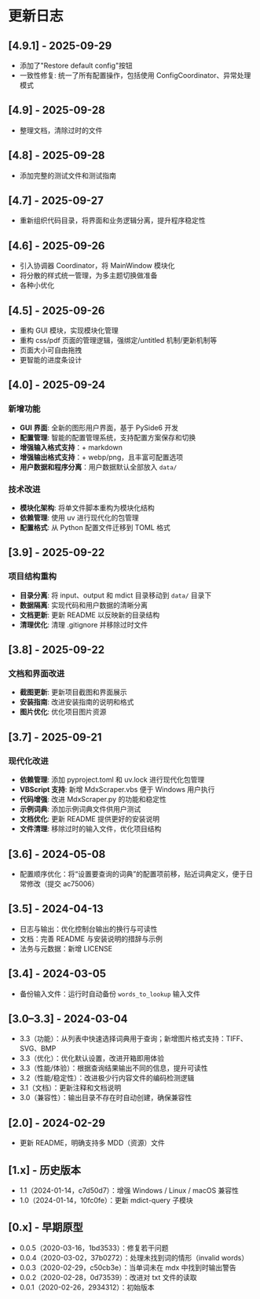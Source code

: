 # 更新日志

## [4.9.1] - 2025-09-29

- 添加了"Restore default config"按钮
- 一致性修复: 统一了所有配置操作，包括使用 ConfigCoordinator、异常处理模式

## [4.9] - 2025-09-28

- 整理文档，清除过时的文件

## [4.8] - 2025-09-28

- 添加完整的测试文件和测试指南

## [4.7] - 2025-09-27
- 重新组织代码目录，将界面和业务逻辑分离，提升程序稳定性

## [4.6] - 2025-09-26
- 引入协调器 Coordinator，将 MainWindow 模块化
- 将分散的样式统一管理，为多主题切换做准备
- 各种小优化

## [4.5] - 2025-09-26

- 重构 GUI 模块，实现模块化管理
- 重构 css/pdf 页面的管理逻辑，强绑定/untitled 机制/更新机制等
- 页面大小可自由拖拽
- 更智能的进度条设计

## [4.0] - 2025-09-24

### 新增功能
- **GUI 界面**: 全新的图形用户界面，基于 PySide6 开发
- **配置管理**: 智能的配置管理系统，支持配置方案保存和切换
- **增强输入格式支持**：+ markdown
- **增强输出格式支持**：+ webp/png，且丰富可配置选项
- **用户数据和程序分离**：用户数据默认全部放入 `data/`

### 技术改进
- **模块化架构**: 将单文件脚本重构为模块化结构
- **依赖管理**: 使用 uv 进行现代化的包管理
- **配置格式**: 从 Python 配置文件迁移到 TOML 格式

## [3.9] - 2025-09-22

### 项目结构重构
- **目录分离**: 将 input、output 和 mdict 目录移动到 `data/` 目录下
- **数据隔离**: 实现代码和用户数据的清晰分离
- **文档更新**: 更新 README 以反映新的目录结构
- **清理优化**: 清理 .gitignore 并移除过时文件

## [3.8] - 2025-09-22

### 文档和界面改进
- **截图更新**: 更新项目截图和界面展示
- **安装指南**: 改进安装指南的说明和格式
- **图片优化**: 优化项目图片资源

## [3.7] - 2025-09-21

### 现代化改进
- **依赖管理**: 添加 pyproject.toml 和 uv.lock 进行现代化包管理
- **VBScript 支持**: 新增 MdxScraper.vbs 便于 Windows 用户执行
- **代码增强**: 改进 MdxScraper.py 的功能和稳定性
- **示例词典**: 添加示例词典文件供用户测试
- **文档优化**: 更新 README 提供更好的安装说明
- **文件清理**: 移除过时的输入文件，优化项目结构

## [3.6] - 2024-05-08

- 配置顺序优化：将“设置要查询的词典”的配置项前移，贴近词典定义，便于日常修改（提交 ac75006）

## [3.5] - 2024-04-13

- 日志与输出：优化控制台输出的换行与可读性
- 文档：完善 README 与安装说明的措辞与示例
- 法务与元数据：新增 LICENSE

## [3.4] - 2024-03-05

- 备份输入文件：运行时自动备份 `words_to_lookup` 输入文件

## [3.0–3.3] - 2024-03-04

- 3.3（功能）：从列表中快速选择词典用于查询；新增图片格式支持：TIFF、SVG、BMP
- 3.3（优化）：优化默认设置，改进开箱即用体验
- 3.3（性能/体验）：根据查询结果输出不同的信息，提升可读性
- 3.2（性能/稳定性）：改进极少行内容文件的编码检测逻辑
- 3.1（文档）：更新注释和文档说明
- 3.0（兼容性）：输出目录不存在时自动创建，确保兼容性

## [2.0] - 2024-02-29

- 更新 README，明确支持多 MDD（资源）文件

## [1.x] - 历史版本

- 1.1（2024-01-14，c7d50d7）：增强 Windows / Linux / macOS 兼容性
- 1.0（2024-01-14，10fc0fe）：更新 mdict-query 子模块

## [0.x] - 早期原型

- 0.0.5（2020-03-16，1bd3533）：修复若干问题
- 0.0.4（2020-03-02，37b0272）：处理未找到词的情形（invalid words）
- 0.0.3（2020-02-29，c50cb3e）：当单词未在 mdx 中找到时输出警告
- 0.0.2（2020-02-28，0d73539）：改进对 txt 文件的读取
- 0.0.1（2020-02-26，2934312）：初始版本
